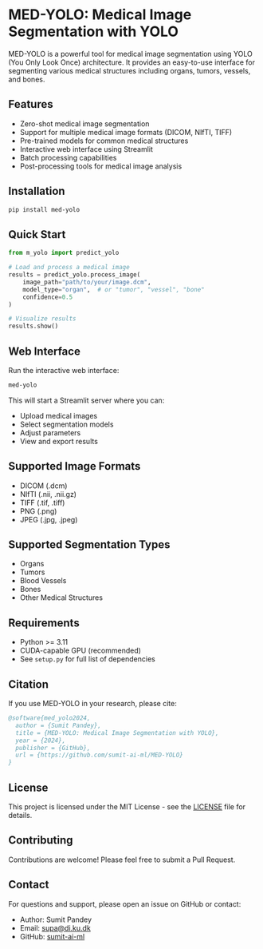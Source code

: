 # MED-YOLO: Medical Image Segmentation with YOLO

MED-YOLO is a powerful tool for medical image segmentation using YOLO (You Only Look Once) architecture. It provides an easy-to-use interface for segmenting various medical structures including organs, tumors, vessels, and bones.

## Features

- Zero-shot medical image segmentation
- Support for multiple medical image formats (DICOM, NIfTI, TIFF)
- Pre-trained models for common medical structures
- Interactive web interface using Streamlit
- Batch processing capabilities
- Post-processing tools for medical image analysis

## Installation

```bash
pip install med-yolo
```

## Quick Start

```python
from m_yolo import predict_yolo

# Load and process a medical image
results = predict_yolo.process_image(
    image_path="path/to/your/image.dcm",
    model_type="organ",  # or "tumor", "vessel", "bone"
    confidence=0.5
)

# Visualize results
results.show()
```

## Web Interface

Run the interactive web interface:

```bash
med-yolo
```

This will start a Streamlit server where you can:
- Upload medical images
- Select segmentation models
- Adjust parameters
- View and export results

## Supported Image Formats

- DICOM (.dcm)
- NIfTI (.nii, .nii.gz)
- TIFF (.tif, .tiff)
- PNG (.png)
- JPEG (.jpg, .jpeg)

## Supported Segmentation Types

- Organs
- Tumors
- Blood Vessels
- Bones
- Other Medical Structures

## Requirements

- Python >= 3.11
- CUDA-capable GPU (recommended)
- See `setup.py` for full list of dependencies

## Citation

If you use MED-YOLO in your research, please cite:

```bibtex
@software{med_yolo2024,
  author = {Sumit Pandey},
  title = {MED-YOLO: Medical Image Segmentation with YOLO},
  year = {2024},
  publisher = {GitHub},
  url = {https://github.com/sumit-ai-ml/MED-YOLO}
}
```

## License

This project is licensed under the MIT License - see the [LICENSE](LICENSE) file for details.

## Contributing

Contributions are welcome! Please feel free to submit a Pull Request.

## Contact

For questions and support, please open an issue on GitHub or contact:
- Author: Sumit Pandey
- Email: supa@di.ku.dk
- GitHub: [sumit-ai-ml](https://github.com/sumit-ai-ml)
